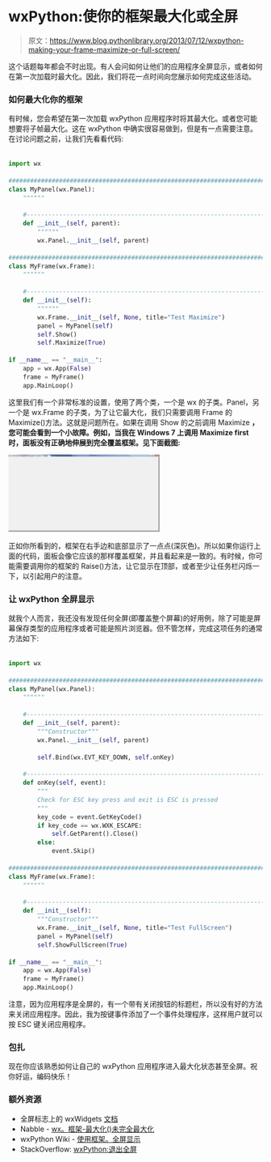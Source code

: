 # wxPython:使你的框架最大化或全屏

> 原文：<https://www.blog.pythonlibrary.org/2013/07/12/wxpython-making-your-frame-maximize-or-full-screen/>

这个话题每年都会不时出现。有人会问如何让他们的应用程序全屏显示，或者如何在第一次加载时最大化。因此，我们将花一点时间向您展示如何完成这些活动。

### 如何最大化你的框架

有时候，您会希望在第一次加载 wxPython 应用程序时将其最大化。或者您可能想要将子帧最大化。这在 wxPython 中确实很容易做到，但是有一点需要注意。在讨论问题之前，让我们先看看代码:

```py

import wx

########################################################################
class MyPanel(wx.Panel):
    """"""

    #----------------------------------------------------------------------
    def __init__(self, parent):
        """"""
        wx.Panel.__init__(self, parent)

########################################################################
class MyFrame(wx.Frame):
    """"""

    #----------------------------------------------------------------------
    def __init__(self):
        """"""
        wx.Frame.__init__(self, None, title="Test Maximize")
        panel = MyPanel(self)
        self.Show()
        self.Maximize(True)

if __name__ == "__main__":
    app = wx.App(False)
    frame = MyFrame()
    app.MainLoop()

```

这里我们有一个非常标准的设置，使用了两个类，一个是 wx 的子类。Panel，另一个是 wx.Frame 的子类，为了让它最大化，我们只需要调用 Frame 的 Maximize()方法。这就是问题所在。如果在调用 Show 的之前调用 Maximize **，您可能会看到一个小故障。例如，当我在 Windows 7 上调用 Maximize first 时，面板没有正确地伸展到完全覆盖框架。见下面截图:**

[![wxMaxGlitch](img/1d1bb9fe4e65a730bc0465cecbf01b07.png)](https://www.blog.pythonlibrary.org/wp-content/uploads/2013/07/wxMaxGlitch.png)

正如你所看到的，框架在右手边和底部显示了一点点(深灰色)。所以如果你运行上面的代码，面板会像它应该的那样覆盖框架，并且看起来是一致的。有时候，你可能需要调用你的框架的 Raise()方法，让它显示在顶部，或者至少让任务栏闪烁一下，以引起用户的注意。

### 让 wxPython 全屏显示

就我个人而言，我还没有发现任何全屏(即覆盖整个屏幕)的好用例，除了可能是屏幕保存类型的应用程序或者可能是照片浏览器。但不管怎样，完成这项任务的通常方法如下:

```py

import wx

########################################################################
class MyPanel(wx.Panel):
    """"""

    #----------------------------------------------------------------------
    def __init__(self, parent):
        """Constructor"""
        wx.Panel.__init__(self, parent)

        self.Bind(wx.EVT_KEY_DOWN, self.onKey)

    #----------------------------------------------------------------------
    def onKey(self, event):
        """
        Check for ESC key press and exit is ESC is pressed
        """
        key_code = event.GetKeyCode()
        if key_code == wx.WXK_ESCAPE:
            self.GetParent().Close()
        else:
            event.Skip()

########################################################################
class MyFrame(wx.Frame):
    """"""

    #----------------------------------------------------------------------
    def __init__(self):
        """Constructor"""
        wx.Frame.__init__(self, None, title="Test FullScreen")
        panel = MyPanel(self)
        self.ShowFullScreen(True)

if __name__ == "__main__":
    app = wx.App(False)
    frame = MyFrame()
    app.MainLoop()

```

注意，因为应用程序是全屏的，有一个带有关闭按钮的标题栏，所以没有好的方法来关闭应用程序。因此，我为按键事件添加了一个事件处理程序，这样用户就可以按 ESC 键关闭应用程序。

### 包扎

现在你应该熟悉如何让自己的 wxPython 应用程序进入最大化状态甚至全屏。祝你好运，编码快乐！

### 额外资源

*   全屏标志上的 wxWidgets [文档](http://docs.wxwidgets.org/stable/wx_wxtoplevelwindow.html#wxtoplevelwindowshowfullscreen)
*   Nabble - [wx。框架-最大化()未完全最大化](http://wxpython-users.1045709.n5.nabble.com/wx-Frame-Maximize-not-maximizing-completely-td2363511.html)
*   wxPython Wiki - [使用框架。全屏显示](http://wiki.wxpython.org/Using%20Frame.ShowFullScreen)
*   StackOverflow: [wxPython:退出全屏](http://stackoverflow.com/questions/6573444/wxpython-exit-fullscreen)